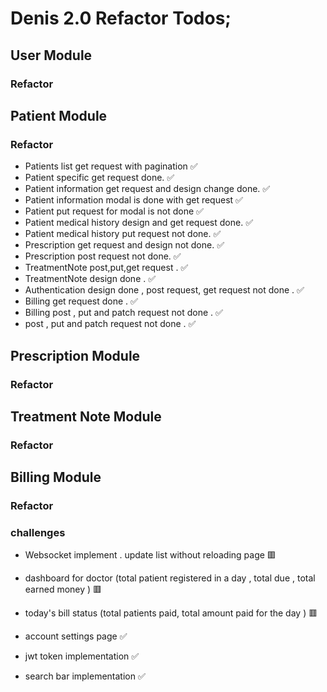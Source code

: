 # Denis 2.0 Refactor Todos;

## User Module

### Refactor

## Patient Module

### Refactor

-   Patients list get request with pagination ✅
-   Patient specific get request done. ✅
-   Patient information get request and design change done. ✅
-   Patient information modal is done with get request ✅
-   Patient put request for modal is not done ✅
-   Patient medical history design and get request done. ✅
-   Patient medical history put request not done. ✅
-   Prescription get request and design not done. ✅
-   Prescription post request not done. ✅
-   TreatmentNote post,put,get request . ✅
-   TreatmentNote design done . ✅
-   Authentication design done , post request, get request not done . ✅ 
-   Billing get request done . ✅
-   Billing post , put and patch request not done . ✅ 
-    post , put and patch request not done . ✅ 



## Prescription Module

### Refactor

## Treatment Note Module

### Refactor

## Billing Module

### Refactor

### challenges

- Websocket implement . update list without reloading page 🟥

- dashboard for doctor (total patient registered in a day , total due , total earned money ) 🟥

- today's bill status (total patients paid, total amount paid for the day ) 🟥

- account settings page ✅

- jwt token implementation ✅

- search bar implementation ✅
